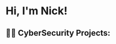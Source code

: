 <h1>Hi, I'm Nick! <br/><a href="[https://github.com/joshmadakor1](https://www.linkedin.com/in/nicholas-heinchon-a103aa329/)"> </a>
<h2>👨‍💻 CyberSecurity Projects:</h2>

